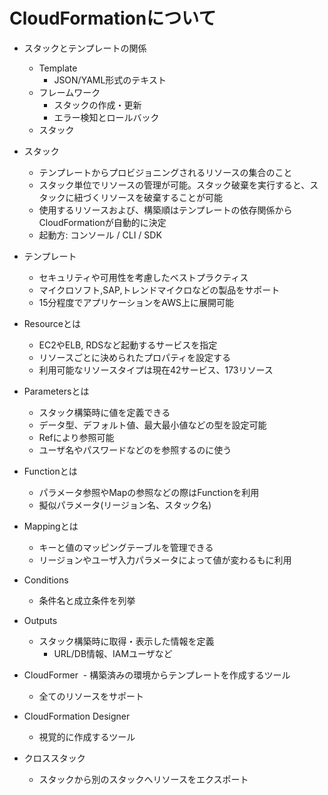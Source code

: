 # CloudFormationについて

- スタックとテンプレートの関係
  - Template
    - JSON/YAML形式のテキスト
  - フレームワーク   
    - スタックの作成・更新
    - エラー検知とロールバック
  - スタック 
 
- スタック 
  - テンプレートからプロビジョニングされるリソースの集合のこと
  - スタック単位でリソースの管理が可能。スタック破棄を実行すると、スタックに紐づくリソースを破棄することが可能
  - 使用するリソースおよび、構築順はテンプレートの依存関係からCloudFormationが自動的に決定
  - 起動方: コンソール / CLI / SDK

- テンプレート
  - セキュリティや可用性を考慮したベストプラクティス
  - マイクロソフト,SAP,トレンドマイクロなどの製品をサポート
  - 15分程度でアプリケーションをAWS上に展開可能
  
- Resourceとは  
  - EC2やELB, RDSなど起動するサービスを指定
  - リソースごとに決められたプロパティを設定する
  - 利用可能なリソースタイプは現在42サービス、173リソース

- Parametersとは  
  - スタック構築時に値を定義できる
  - データ型、デフォルト値、最大最小値などの型を設定可能
  - Refにより参照可能
  - ユーザ名やパスワードなどのを参照するのに使う

- Functionとは
  - パラメータ参照やMapの参照などの際はFunctionを利用
  - 擬似パラメータ(リージョン名、スタック名)
  
- Mappingとは  
  - キーと値のマッピングテーブルを管理できる
  - リージョンやユーザ入力パラメータによって値が変わるもに利用
  
- Conditions
  - 条件名と成立条件を列挙
  
- Outputs
  - スタック構築時に取得・表示した情報を定義
    - URL/DB情報、IAMユーザなど


- CloudFormer
  - 構築済みの環境からテンプレートを作成するツール
  - 全てのリソースをサポート
  
- CloudFormation Designer
  - 視覚的に作成するツール
  
- クロススタック 
  - スタックから別のスタックへリソースをエクスポート
